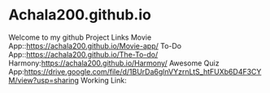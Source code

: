 # Achala200.github.io
Welcome to my github
Project Links
Movie App::https://achala200.github.io/Movie-app/
To-Do App::https://achala200.github.io/The-To-do/
Harmony:https://achala200.github.io/Harmony/ 
Awesome Quiz App:https://drive.google.com/file/d/1BUrDa6glnVYzrnLtS_htFUXb6D4F3CYM/view?usp=sharing
Working Link:
